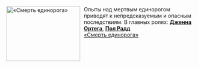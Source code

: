 <!--2025-03-15 11:00:13-->
<div class="yb">
  <div class="rss smaller1 kino_kino"><a href="https://www.kino-teatr.ru/video/47375/" title="«Смерть единорога»"><img src="https://www.kino-teatr.ru/video/5/7/47375/poster.jpg" width="196" height="147" align="left" hspace="5" style="margin: 0px 10px 0px 5px" alt="«Смерть единорога»"/></a>Опыты над мертвым единорогом приводят к непредсказуемым и опасным последствиям. В главных ролях: <a href=https://www.kino-teatr.ru/kino/acter/w/hollywood/455878/bio/ target=_blank><strong>Дженна Ортега</strong></a>, <a href=https://www.kino-teatr.ru/kino/acter/m/hollywood/52909/bio/ target=_blank><strong>Пол Радд</strong></a> <br><a class="light" href="https://www.kino-teatr.ru/video/47375/">«Смерть единорога»</a></div>
</div>
